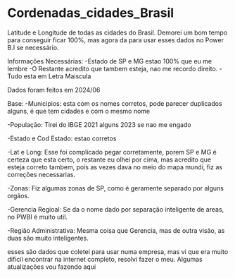 # Cordenadas_cidades_Brasil

Latitude e Longitude de todas as cidades do Brasil. Demorei um bom tempo para conseguir ficar 100%, mas agora da para usar esses dados no Power B.I se necessário.

Informações Necessárias:
  -Estado de SP e MG estao 100% que eu me lembre
  -O Restante acredito que tambem esteja, nao me recordo direito.
  -Tudo esta em Letra Maiscula
  
Dados foram feitos em 2024/06

Base:
-Municipios: esta com os nomes corretos, pode parecer duplicados alguns, é que tem cidades e com o mesmo nome

-População: Tirei do IBGE 2021 alguns 2023 se nao me engado

-Estado e Cod Estado: estao corretos

-Lat e Long: Esse foi complicado pegar corretamente, porem SP e MG é certeza que esta certo, o restante eu olhei por cima, mas acredito que esteja correto tambem, pois as vezes dava no meio do mapa mundi, fiz as correções necessarias.

-Zonas: Fiz algumas zonas de SP, como é geramente separado por alguns orgãos.

-Gerencia Regioal: Se da o nome dado por separação inteligente de areas, no PWBI é muito util.

-Região Administrativa: Mesma coisa que Gerencia, mas de outra visão, as duas são muito inteligentes.

esses são dados que coletei para usar numa empresa, mas vi que era muito dificil encontrar na internet completo, resolvi fazer o meu. Algumas atualizações vou fazendo aqui
